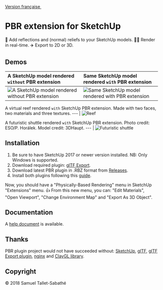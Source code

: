 <a href="https://github.com/SamuelTS/SketchUp-PBR-Plugin/blob/master/docs/LISEZMOI.md">Version française <img height="16" width="16" src="https://emojipedia-us.s3.amazonaws.com/thumbs/60/google/119/flag-for-france_1f1eb-1f1f7.png"></a>

PBR extension for SketchUp
==========================

💅 Add reflections and (normal) reliefs to your SketchUp models. 🏃‍♀️ Render in real-time. ✈️ Export to 2D or 3D.

Demos
-----

A SketchUp model rendered `without` PBR extension | Same SketchUp model rendered `with` PBR extension
:--- | :---
![A SketchUp model rendered without PBR extension](https://github.com/SamuelTS/SketchUp-PBR-Plugin/raw/master/docs/demos/a-sketchup-model-rendered-without-pbr-extension.png) | ![Same SketchUp model rendered with PBR extension](https://github.com/SamuelTS/SketchUp-PBR-Plugin/raw/master/docs/demos/same-sketchup-model-rendered-with-pbr-extension.png)

A virtual reef rendered `with` SketchUp PBR extension. Made with two faces, two materials and three textures.
--- |
![Reef](https://github.com/SamuelTS/SketchUp-PBR-Plugin/raw/master/docs/demos/a-virtual-reef-rendered-with-sketchup-pbr-extension.jpg)

A futuristic shuttle rendered `with` SketchUp PBR extension. Photo credit: ESO/P. Horálek. Model credit: 3DHaupt.
--- |
![Futuristic shuttle](https://github.com/SamuelTS/SketchUp-PBR-Plugin/raw/master/docs/demos/a-futuristic-shuttle-rendered-with-sketchup-pbr-extension.jpg)

Installation
------------

1. Be sure to have SketchUp 2017 or newer version installed. NB: Only Windows is supported.
2. Download required plugin: [glTF Export](https://extensions.sketchup.com/content/gltf-exporter).
3. Download latest PBR plugin in .RBZ format from [Releases](https://github.com/SamuelTS/SketchUp-PBR-Plugin/releases/).
4. Install both plugins following this [guide](https://help.sketchup.com/article/3000263).

Now, you should have a "Physically-Based Rendering" menu in SketchUp "Extensions" menu. 👍
From this new menu, you can: "Edit Materials", "Open Viewport", "Change Environment Map" and "Export As 3D Object".

Documentation
-------------

A [help document](https://github.com/SamuelTS/SketchUp-PBR-Plugin/blob/master/docs/help.md) is available.

Thanks
------

PBR plugin project would not have succeeded without: [SketchUp](https://www.sketchup.com), [glTF](https://www.khronos.org/gltf/), [glTF Export plugin](https://extensions.sketchup.com/content/gltf-exporter), [nginx](https://nginx.org) and [ClayGL library](http://claygl.xyz).

Copyright
---------

© 2018 Samuel Tallet-Sabathé
